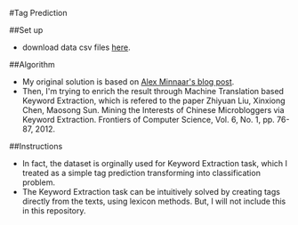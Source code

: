 #Tag Prediction 

##Set up
* download data csv files [here](http://www.kaggle.com/c/facebook-recruiting-iii-keyword-extraction/data).

##Algorithm
* My original solution is based on [Alex Minnaar's blog post](http://alexminnaar.com/2013/09/14/facebook-recruiting-iii-keyword-extraction-part-1/).
* Then, I'm trying to enrich the result through Machine Translation based Keyword Extraction, which is refered to the paper Zhiyuan Liu, Xinxiong Chen, Maosong Sun. Mining the Interests of Chinese Microbloggers via Keyword Extraction. Frontiers of Computer Science, Vol. 6, No. 1, pp. 76-87, 2012.

##Instructions
* In fact, the dataset is orginally used for Keyword Extraction task, which I treated as a simple tag prediction transforming into classification problem. 
* The Keyword Extraction task can be intuitively solved by creating tags directly from the texts, using lexicon methods. But, I will not include this in this repository.

